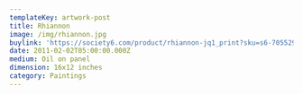 ```yaml
---
templateKey: artwork-post
title: Rhiannon
image: /img/rhiannon.jpg
buylink: 'https://society6.com/product/rhiannon-jq1_print?sku=s6-705529p4a1v45'
date: 2011-02-02T05:00:00.000Z
medium: Oil on panel
dimension: 16x12 inches
category: Paintings
---
```



